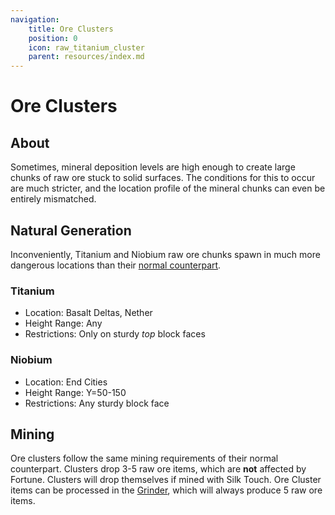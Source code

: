 ```yaml
---
navigation:
    title: Ore Clusters
    position: 0
    icon: raw_titanium_cluster
    parent: resources/index.md
---
```


# Ore Clusters

## About

Sometimes, mineral deposition levels are high enough to create large chunks of raw ore stuck to solid surfaces. The
conditions for this to occur are much stricter, and the location profile of the mineral chunks can even be
entirely mismatched.

## Natural Generation

<GameScene zoom={2} interactive={true}>
<Block id="minecraft:basalt" x="0" />
<Block id="minecraft:purpur_block" x="1" />
<Block id="raw_titanium_cluster" x="0" y="1" />
<Block id="raw_niobium_cluster" x="1" y="1" />

</GameScene>

Inconveniently, Titanium and Niobium raw ore chunks spawn in much more dangerous locations than their [normal counterpart](ores.md).

### Titanium

- Location: Basalt Deltas, Nether
- Height Range: Any
- Restrictions: Only on sturdy *top* block faces

### Niobium

- Location: End Cities
- Height Range: Y=50-150
- Restrictions: Any sturdy block face

## Mining

Ore clusters follow the same mining requirements of their normal counterpart. Clusters drop 3-5 raw ore items, which
are **not** affected by Fortune. Clusters will drop themselves if mined with <Color id="light_purple">Silk Touch</Color>.
Ore Cluster items can be processed in the [Grinder](../machines/gpm/grinder.md), which will always produce 5 raw ore items.